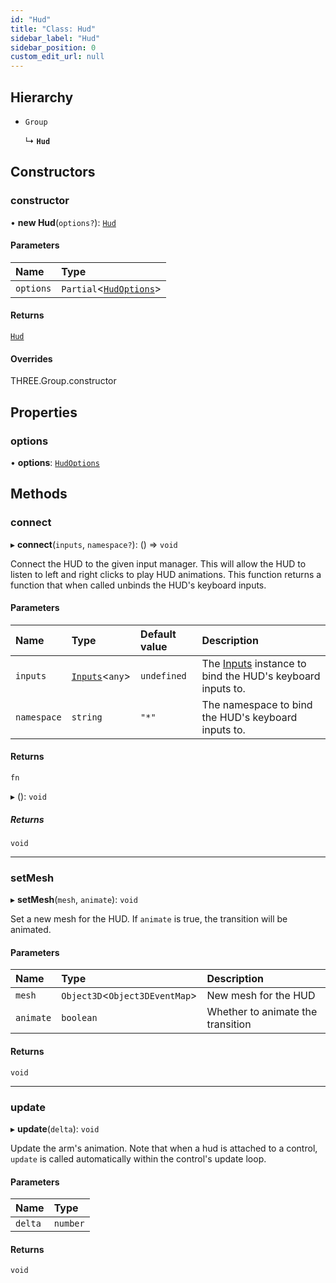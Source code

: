 ```yaml
---
id: "Hud"
title: "Class: Hud"
sidebar_label: "Hud"
sidebar_position: 0
custom_edit_url: null
---
```


## Hierarchy

- `Group`

  ↳ **`Hud`**

## Constructors

### constructor

• **new Hud**(`options?`): [`Hud`](Hud.md)

#### Parameters

| Name | Type |
| :------ | :------ |
| `options` | `Partial`\<[`HudOptions`](../modules.md#hudoptions-24)\> |

#### Returns

[`Hud`](Hud.md)

#### Overrides

THREE.Group.constructor

## Properties

### options

• **options**: [`HudOptions`](../modules.md#hudoptions-24)

## Methods

### connect

▸ **connect**(`inputs`, `namespace?`): () => `void`

Connect the HUD to the given input manager. This will allow the HUD to listen to left
and right clicks to play HUD animations. This function returns a function that when called
unbinds the HUD's keyboard inputs.

#### Parameters

| Name | Type | Default value | Description |
| :------ | :------ | :------ | :------ |
| `inputs` | [`Inputs`](Inputs.md)\<`any`\> | `undefined` | The [Inputs](Inputs.md) instance to bind the HUD's keyboard inputs to. |
| `namespace` | `string` | `"*"` | The namespace to bind the HUD's keyboard inputs to. |

#### Returns

`fn`

▸ (): `void`

##### Returns

`void`

___

### setMesh

▸ **setMesh**(`mesh`, `animate`): `void`

Set a new mesh for the HUD. If `animate` is true, the transition will be animated.

#### Parameters

| Name | Type | Description |
| :------ | :------ | :------ |
| `mesh` | `Object3D`\<`Object3DEventMap`\> | New mesh for the HUD |
| `animate` | `boolean` | Whether to animate the transition |

#### Returns

`void`

___

### update

▸ **update**(`delta`): `void`

Update the arm's animation. Note that when a hud is attached to a control,
`update` is called automatically within the control's update loop.

#### Parameters

| Name | Type |
| :------ | :------ |
| `delta` | `number` |

#### Returns

`void`
